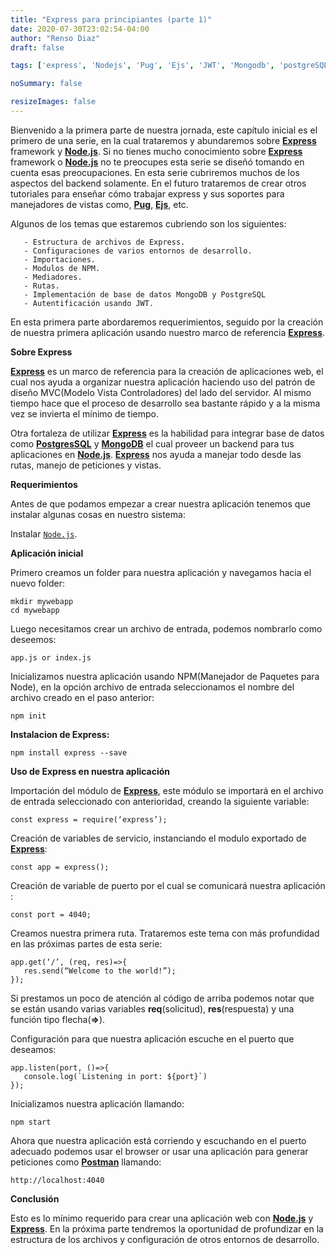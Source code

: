 ```yaml
---
title: "Express para principiantes (parte 1)"
date: 2020-07-30T23:02:54-04:00
author: "Renso Diaz"
draft: false

tags: ['express', 'Nodejs', 'Pug', 'Ejs', 'JWT', 'Mongodb', 'postgreSQL']

noSummary: false

resizeImages: false
---
```



Bienvenido a la primera parte de nuestra jornada, este capítulo inicial es el primero de una serie, en la cual trataremos y abundaremos sobre [**Express**](https://expressjs.com/) framework y [**Node.js**](https://nodejs.org/en/).
Si no tienes mucho conocimiento sobre [**Express**](https://expressjs.com/) framework o [**Node.js**](https://nodejs.org/en/) no te preocupes esta serie se diseñó tomando en cuenta esas preocupaciones. En esta serie cubriremos muchos de los aspectos del backend solamente. En el futuro trataremos de crear otros tutoriales para enseñar cómo trabajar express y sus soportes para manejadores de vistas como, [**Pug**](https://pugjs.org/api/getting-started.html), [**Ejs**](https://ejs.co/), etc.

Algunos de los temas que estaremos cubriendo son los siguientes:
```
   - Estructura de archivos de Express.
   - Configuraciones de varios entornos de desarrollo.
   - Importaciones.
   - Modulos de NPM.
   - Mediadores.
   - Rutas.
   - Implementación de base de datos MongoDB y PostgreSQL
   - Autentificación usando JWT.
```

En esta primera parte abordaremos requerimientos, seguido por la creación de nuestra primera aplicación usando nuestro marco de referencia [**Express**](https://expressjs.com/).

**Sobre Express**

 [**Express**](https://expressjs.com/) es un marco de referencia para la creación de aplicaciones web, el cual nos ayuda a organizar nuestra aplicación haciendo uso del patrón de diseño MVC(Modelo Vista Controladores) del lado del servidor. Al mismo tiempo hace que el proceso de desarrollo sea bastante rápido y a la misma vez se invierta el mínimo de tiempo.

Otra fortaleza de utilizar  [**Express**](https://expressjs.com/) es la habilidad para integrar base de datos como [**PostgresSQL**](https://www.postgresql.org/) y [**MongoDB**](https://www.mongodb.com/) el cual proveer un backend para tus aplicaciones en [**Node.js**](https://nodejs.org/en/). [**Express**](https://expressjs.com/) nos ayuda a manejar todo desde las rutas, manejo de peticiones y vistas.


**Requerimientos**

Antes de que podamos empezar a crear nuestra aplicación tenemos que instalar algunas cosas en nuestro sistema:

Instalar [`Node.js`](https://nodejs.org/en/).


**Aplicación inicial**

Primero creamos un folder para nuestra aplicación y navegamos hacia el nuevo folder:
```
mkdir mywebapp
cd mywebapp
```
Luego necesitamos crear un archivo de entrada, podemos nombrarlo como deseemos:
```
app.js or index.js
```
Inicializamos nuestra aplicación usando NPM(Manejador de Paquetes para Node), en la opción archivo de entrada seleccionamos el nombre del archivo creado en el paso anterior:
```
npm init
```

**Instalacion de Express:**
```
npm install express --save
```

**Uso de Express en nuestra aplicación**

Importación del módulo de [**Express**](https://expressjs.com/), este módulo se importará en el archivo de entrada seleccionado con anterioridad, creando la siguiente variable:
```
const express = require(‘express’);
```
Creación de variables de servicio, instanciando el modulo exportado de  [**Express**](https://expressjs.com/):
```
const app = express();
```
Creación de variable de puerto por el cual se comunicará nuestra aplicación :
```
const port = 4040;
```
Creamos nuestra primera ruta. Trataremos este tema con más profundidad en las próximas partes de esta serie:
```
app.get(‘/’, (req, res)=>{
   res.send(“Welcome to the world!”);
});
```
Si prestamos un poco de atención al código de arriba podemos notar que se están usando varias variables **req**(solicitud), **res**(respuesta) y una función tipo flecha(**=>**).

Configuración para que nuestra aplicación escuche en el puerto que deseamos:
```
app.listen(port, ()=>{
   console.log(`Listening in port: ${port}`)
});
```

Inicializamos nuestra aplicación llamando:
```
npm start
```

Ahora que nuestra aplicación está corriendo y escuchando en el puerto adecuado podemos usar el browser or usar una aplicación para generar peticiones como [**Postman**](https://www.postman.com/) llamando:

```
http://localhost:4040
```

**Conclusión**

Esto es lo mínimo requerido para crear una aplicación web con [**Node.js**](https://nodejs.org/en/) y [**Express**](https://expressjs.com/). En la próxima parte tendremos la oportunidad de profundizar en la estructura de los archivos y configuración de otros entornos de desarrollo.




